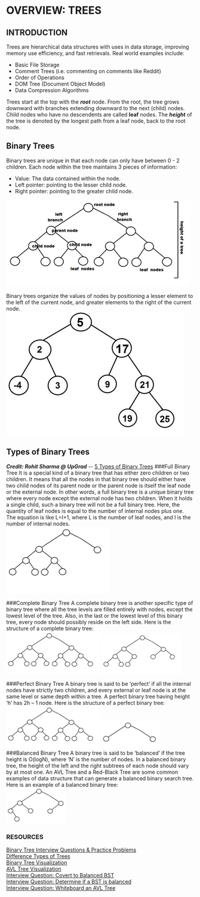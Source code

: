 # OVERVIEW: TREES

## INTRODUCTION
Trees are hierarchical data structures with uses in data storage, improving memory use efficiency, and fast retrievals. Real world examples include:
- Basic File Storage
- Comment Trees (i.e. commenting on comments like Reddit)
- Order of Operations
- DOM Tree (Document Object Model)
- Data Compression Algorithms

Trees start at the top with the ***root*** node. From the root, the tree grows downward with branches extending downward to the next (child) nodes. 
Child nodes who have no descendents are called **leaf** nodes. The ***height*** of the tree is denoted by the longest path from a leaf node, back to
the root node.

## Binary Trees
Binary trees are unique in that each node can only have between 0 - 2 children. Each node within the tree maintains 3 pieces of information:
- Value: The data contained within the node.
- Left pointer: pointing to the lesser child node.
- Right pointer: pointing to the greater child node.  

![img_1.png](img_1.png)

Binary trees organize the values of nodes by positioning a lesser element to the left of the current node, and greater elements to the right of the current node.
![img.png](img.png)

## Types of Binary Trees
***Credit: Rohit Sharma @ UpGrad*** -- [5 Types of Binary Trees](https://www.upgrad.com/blog/5-types-of-binary-tree/)
###Full Binary Tree
It is a special kind of a binary tree that has either zero children or two children. It means that all the nodes in that binary tree should either have two child nodes of its parent node or the parent node is itself the leaf node or the external node.
In other words, a full binary tree is a unique binary tree where every node except the external node has two children. When it holds a single child, such a binary tree will not be a full binary tree. Here, the quantity of leaf nodes is equal to the number of internal nodes plus one. The equation is like L=I+1, where L is the number of leaf nodes, and I is the number of internal nodes.  
![img_2.png](img_2.png)

###Complete Binary Tree
A complete binary tree is another specific type of binary tree where all the tree levels are filled entirely with nodes, except the lowest level of the tree. Also, in the last or the lowest level of this binary tree, every node should possibly reside on the left side. Here is the structure of a complete binary tree:  
![img_3.png](img_3.png)
![img_4.png](img_4.png)

###Perfect Binary Tree
A binary tree is said to be ‘perfect’ if all the internal nodes have strictly two children, and every external or leaf node is at the same level or same depth within a tree. A perfect binary tree having height ‘h’ has 2h – 1 node. Here is the structure of a perfect binary tree:  
![img_3.png](img_3.png)
![img_5.png](img_5.png)
###Balanced Binary Tree
A binary tree is said to be ‘balanced’ if the tree height is O(logN), where ‘N’ is the number of nodes. In a balanced binary tree, the height of the left and the right subtrees of each node should vary by at most one. An AVL Tree and a Red-Black Tree are some common examples of data structure that can generate a balanced binary search tree. Here is an example of a balanced binary tree:  
![img_6.png](img_6.png)





### RESOURCES
[Binary Tree Interview Questions & Practice Problems](https://medium.com/techie-delight/binary-tree-interview-questions-and-practice-problems-439df7e5ea1f)  
[Difference Types of Trees](https://github.com/trekhleb/javascript-algorithms/tree/master/src/data-structures/tree)  
[Binary Tree Visualization](https://www.cs.usfca.edu/~galles/visualization/BST.html)  
[AVL Tree Visualization](https://www.cs.usfca.edu/~galles/visualization/AVLtree.html)  
[Interview Question: Covert to Balanced BST](https://www.geeksforgeeks.org/convert-normal-bst-balanced-bst/)  
[Interview Question: Determine if a BST is balanced](https://www.geeksforgeeks.org/how-to-determine-if-a-binary-tree-is-balanced/)  
[Interview Question: Whiteboard an AVL Tree](https://www.youtube.com/watch?v=rbg7Qf8GkQ4)  